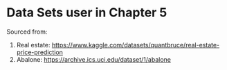 # Data Sets user in Chapter 5

Sourced from: 
1. Real estate: https://www.kaggle.com/datasets/quantbruce/real-estate-price-prediction
2. Abalone: https://archive.ics.uci.edu/dataset/1/abalone 
